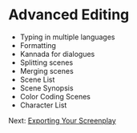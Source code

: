 # Advanced Editing

- Typing in multiple languages
- Formatting
- Kannada for dialogues
- Splitting scenes
- Merging scenes
- Scene List
- Scene Synopsis
- Color Coding Scenes
- Character List

Next: [Exporting Your Screenplay](export.md)